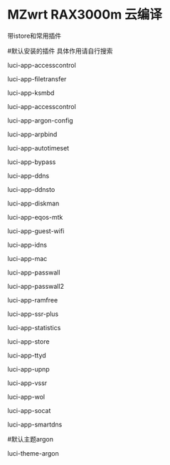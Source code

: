 # MZwrt RAX3000m 云编译

带istore和常用插件

#默认安装的插件
具体作用请自行搜索

luci-app-accesscontrol

luci-app-filetransfer

luci-app-ksmbd

luci-app-accesscontrol

luci-app-argon-config

luci-app-arpbind

luci-app-autotimeset

luci-app-bypass

luci-app-ddns

luci-app-ddnsto

luci-app-diskman

luci-app-eqos-mtk

luci-app-guest-wifi

luci-app-idns

luci-app-mac

luci-app-passwall

luci-app-passwall2

luci-app-ramfree

luci-app-ssr-plus

luci-app-statistics

luci-app-store

luci-app-ttyd

luci-app-upnp

luci-app-vssr

luci-app-wol

luci-app-socat

luci-app-smartdns

#默认主题argon

luci-theme-argon
